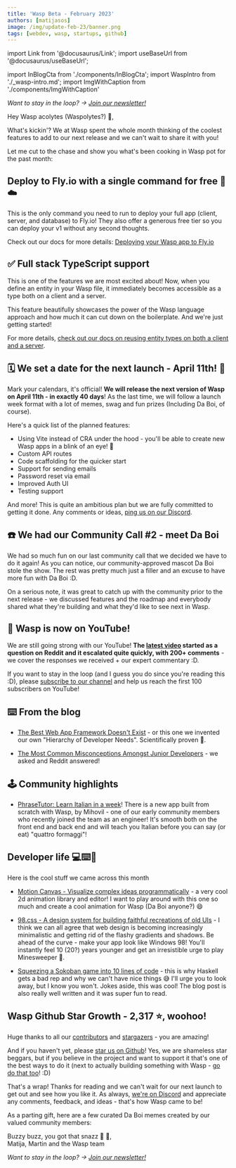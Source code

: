```yaml
---
title: 'Wasp Beta - February 2023'
authors: [matijasos]
image: /img/update-feb-23/banner.png
tags: [webdev, wasp, startups, github]
---
```


import Link from '@docusaurus/Link';
import useBaseUrl from '@docusaurus/useBaseUrl';

import InBlogCta from './components/InBlogCta';
import WaspIntro from './_wasp-intro.md';
import ImgWithCaption from './components/ImgWithCaption'

<ImgWithCaption
    alt="Wasp Update Feb 23"
    source="img/update-feb-23/banner.png"
/>

*Want to stay in the loop? → [Join our newsletter!](/#signup)*

Hey Wasp acolytes (Waspolytes?) 🐝,

What's kickin'? We at Wasp spent the whole month thinking of the coolest features to add to our next release and we can't wait to share it with you!

<!--truncate-->

<ImgWithCaption
    alt="Tell me now"
    source="img/update-feb-23/tell-me-now.gif"
    caption="Ok ok, we're getting there, chill!"
/>

Let me cut to the chase and show you what's been cooking in Wasp pot for the past month:

## Deploy to Fly.io with a single command for free 🚀☁️

<ImgWithCaption
    alt="Deploy to fly.io with single command"
    source="img/update-feb-23/deploy-fly.png"
/>

This is the only command you need to run to deploy your full app (client, server, and database) to Fly.io! They also offer a generous free tier so you can deploy your v1 without any second thoughts.

Check out our docs for more details: [Deploying your Wasp app to Fly.io](/docs/deploying#wasp-cli)

## ✅ Full stack TypeScript support

<ImgWithCaption
    alt="Types everywhere"
    source="img/update-feb-23/types-buzz.png"
/>

This is one of the features we are most excited about! Now, when you define an entity in your Wasp file, it immediately becomes accessible as a type both on a client and a server.

<ImgWithCaption
    alt="Full stack TypeScript support"
    source="img/update-feb-23/fullstack-ts.png"
/>

This feature beautifully showcases the power of the Wasp language approach and how much it can cut down on the boilerplate. And we're just getting started!

For more details, [check out our docs on reusing entity types on both a client and a server](/docs/typescript#entity-types).

## 🗓 We set a date for the next launch - April 11th! 🚀

<ImgWithCaption
    alt="Launch party"
    source="img/update-feb-23/ballmer-launch.gif"
/>

Mark your calendars, it's official! **We will release the next version of Wasp on April 11th - in exactly 40 days**! As the last time, we will follow a launch week format with a lot of memes, swag and fun prizes (Including Da Boi, of course).

Here's a quick list of the planned features:
- Using Vite instead of CRA under the hood - you'll be able to create new Wasp apps in a blink of an eye! 🚀
- Custom API routes
- Code scaffolding for the quicker start
- Support for sending emails
- Password reset via email
- Improved Auth UI
- Testing support

And more! This is quite an ambitious plan but we are fully committed to getting it done. Any comments or ideas, [ping us on our Discord](https://discord.gg/rzdnErX).

## ☎️ We had our Community Call #2 - meet Da Boi

<ImgWithCaption
    alt="We had a community call"
    source="img/update-feb-23/da-boi-call.jpeg"
/>

We had so much fun on our last community call that we decided we have to do it again! As you can notice, our community-approved mascot Da Boi stole the show. The rest was pretty much just a filler and an excuse to have more fun with Da Boi :D.

On a serious note, it was great to catch up with the community prior to the next release - we discussed features and the roadmap and everybody shared what they're building and what they'd like to see next in Wasp.

## 🎥 Wasp is now on YouTube!

<ImgWithCaption
    alt="Wasp is on YouTube"
    source="img/update-feb-23/yt-junior-devs.png"
/>

We are still going strong with our YouTube! **The [latest video](https://youtu.be/eermNn9VhOA) started as a question on Reddit and it escalated quite quickly, with 200+ comments** - we cover the responses we received + our expert commentary :D.

If you want to stay in the loop (and I guess you do since you're reading this :D), please [subscribe to our channel](https://www.youtube.com/@wasplang) and help us reach the first 100 subscribers on YouTube!

<ImgWithCaption
    alt="Subscribe to Wasp on YouTube"
    source="img/update-dec-23/yt-cta.png"
    caption="You know you want it!"
/>

## ⌨️ From the blog

* [The Best Web App Framework Doesn't Exist](/blog/2023/02/02/no-best-framework) - or this one we invented our own "Hierarchy of Developer Needs". Scientifically proven 🤞.

* [The Most Common Misconceptions Amongst Junior Developers](/blog/2023/02/21/junior-developer-misconceptions) - we asked and Reddit answered!

## 🕹 Community highlights

* [PhraseTutor: Learn Italian in a week](https://phrasetutor.com/)! There is a new app built from scratch with Wasp, by Mihovil - one of our early community members who recently joined the team as an engineer! It's smooth both on the front end and back end and will teach you Italian before you can say (or eat) "quattro formaggi"!
<ImgWithCaption
    alt="Phrase Tutor"
    source="img/update-feb-23/phrase-tutor.png"
/>


## Developer life 💻⌨️💽
Here is the cool stuff we came across this month

- [Motion Canvas - Visualize complex ideas programmatically](https://motioncanvas.io/) - a very cool 2d animation library and editor! I want to play around with this one so much and create a cool animation for Wasp (Da Boi anyone?) 😄
<ImgWithCaption
    alt="Motion Canvas"
    source="img/update-feb-23/motion-canvas.png"
/>

- [98.css - A design system for building faithful recreations of old UIs](https://jdan.github.io/98.css/) - I think we can all agree that web design is becoming increasingly minimalistic and getting rid of the flashy gradients and shadows. Be ahead of the curve - make your app look like Windows 98! You'll instantly feel 10 (20?) years younger and get an irresistible urge to play Minesweeper 🚩.
<ImgWithCaption
    alt="98 css"
    source="img/update-feb-23/98-css.png"
/>

- [Squeezing a Sokoban game into 10 lines of code](https://www.cole-k.com/2023/02/21/tiny-games-hs/) - this is why Haskell gets a bad rep and why we can't have nice things 😅 I'll urge you to look away, but I know you won't. Jokes aside, this was cool! The blog post is also really well written and it was super fun to read.
<ImgWithCaption
    alt="Sokoban in 10 lines of code"
    source="img/update-feb-23/sokoban-10loc.png"
/>


## Wasp Github Star Growth - 2,317 ⭐️, woohoo!
Huge thanks to all our [contributors](https://github.com/wasp-lang/wasp/graphs/contributors) and [stargazers](https://github.com/wasp-lang/wasp/stargazers) - you are amazing!

<ImgWithCaption
    alt="Wasp has over 2,000 GitHub stars"
    source="img/update-feb-23/gh-stars.png"
/>

And if you haven't yet, please [star us on Github](https://wasp-lang.dev/docs)! Yes, we are shameless star beggars, but if you believe in the project and want to support it that's one of the best ways to do it (next to actually building something with Wasp - [go do that too](https://wasp-lang.dev/docs)! :D)

That's a wrap! Thanks for reading and we can't wait for our next launch to get out and see how you like it. As always, [we're on Discord](https://discord.gg/rzdnErX) and appreciate any comments, feedback, and ideas - that's how Wasp came to be!

As a parting gift, here are a few curated Da Boi memes created by our valued community members:

<ImgWithCaption
    alt="Wasp's new mascot"
    source="img/update-feb-23/wasp-discord-meme.jpeg"
/>

Buzzy buzz, you got that snazz 🐝 🐝,  
Matija, Martin and the Wasp team


*Want to stay in the loop? → [Join our newsletter!](/#signup)*

